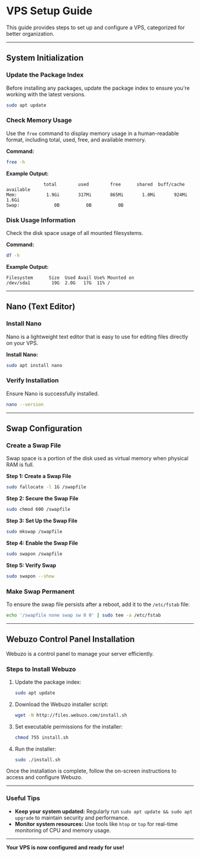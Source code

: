 # VPS Setup Guide

This guide provides steps to set up and configure a VPS, categorized for better organization.

---

## System Initialization

### Update the Package Index

Before installing any packages, update the package index to ensure you're working with the latest versions.

```bash
sudo apt update
```

### Check Memory Usage

Use the `free` command to display memory usage in a human-readable format, including total, used, free, and available memory.

**Command:**

```bash
free -h
```

**Example Output:**

```
              total        used        free      shared  buff/cache   available
Mem:           1.9Gi       317Mi       865Mi       1.0Mi       924Mi       1.6Gi
Swap:             0B          0B          0B
```

### Disk Usage Information

Check the disk space usage of all mounted filesystems.

**Command:**

```bash
df -h
```

**Example Output:**

```
Filesystem      Size  Used Avail Use% Mounted on
/dev/sda1        19G  2.0G   17G  11% /
```

---

## Nano (Text Editor)

### Install Nano

Nano is a lightweight text editor that is easy to use for editing files directly on your VPS.

**Install Nano:**

```bash
sudo apt install nano
```

### Verify Installation

Ensure Nano is successfully installed.

```bash
nano --version
```

---

## Swap Configuration

### Create a Swap File

Swap space is a portion of the disk used as virtual memory when physical RAM is full.

**Step 1: Create a Swap File**

```bash
sudo fallocate -l 1G /swapfile
```

**Step 2: Secure the Swap File**

```bash
sudo chmod 600 /swapfile
```

**Step 3: Set Up the Swap File**

```bash
sudo mkswap /swapfile
```

**Step 4: Enable the Swap File**

```bash
sudo swapon /swapfile
```

**Step 5: Verify Swap**

```bash
sudo swapon --show
```

### Make Swap Permanent

To ensure the swap file persists after a reboot, add it to the `/etc/fstab` file:

```bash
echo '/swapfile none swap sw 0 0' | sudo tee -a /etc/fstab
```

---

## Webuzo Control Panel Installation

Webuzo is a control panel to manage your server efficiently.

### Steps to Install Webuzo

1. Update the package index:

   ```bash
   sudo apt update
   ```

2. Download the Webuzo installer script:

   ```bash
   wget -N http://files.webuzo.com/install.sh
   ```

3. Set executable permissions for the installer:

   ```bash
   chmod 755 install.sh
   ```

4. Run the installer:
   ```bash
   sudo ./install.sh
   ```

Once the installation is complete, follow the on-screen instructions to access and configure Webuzo.

---

### Useful Tips

- **Keep your system updated:** Regularly run `sudo apt update && sudo apt upgrade` to maintain security and performance.
- **Monitor system resources:** Use tools like `htop` or `top` for real-time monitoring of CPU and memory usage.

---

**Your VPS is now configured and ready for use!**
